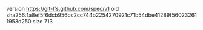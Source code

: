 version https://git-lfs.github.com/spec/v1
oid sha256:1a8ef5f6dcb956cc2cc744b2254270921c71b54dbe41289f560232611953d250
size 713
